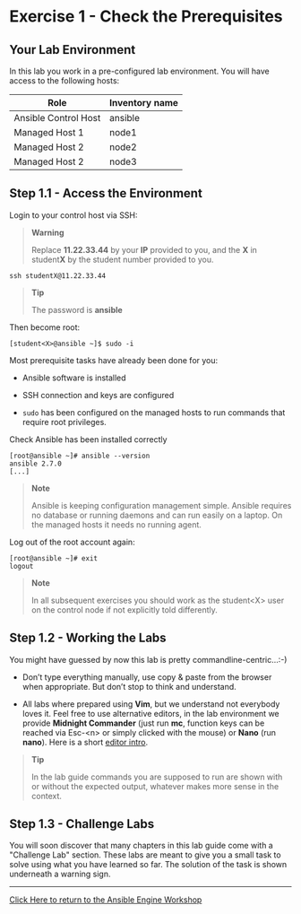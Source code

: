 # Exercise 1 - Check the Prerequisites

## Your Lab Environment

In this lab you work in a pre-configured lab environment. You will have access to the following hosts:

| Role                 | Inventory name |
| ---------------------| ---------------|
| Ansible Control Host | ansible        |
| Managed Host 1       | node1          |
| Managed Host 2       | node2          |
| Managed Host 2       | node3          |

## Step 1.1 - Access the Environment

Login to your control host via SSH:

> **Warning**
> 
> Replace **11.22.33.44** by your **IP** provided to you, and the **X** in student**X** by the student number provided to you.

    ssh studentX@11.22.33.44

> **Tip**
> 
> The password is **ansible**

Then become root:

    [student<X>@ansible ~]$ sudo -i

Most prerequisite tasks have already been done for you:

  - Ansible software is installed

  - SSH connection and keys are configured

  - `sudo` has been configured on the managed hosts to run commands that require root privileges.

Check Ansible has been installed correctly

    [root@ansible ~]# ansible --version
    ansible 2.7.0
    [...]

> **Note**
> 
> Ansible is keeping configuration management simple. Ansible requires no database or running daemons and can run easily on a laptop. On the managed hosts it needs no running agent.

Log out of the root account again:

    [root@ansible ~]# exit
    logout

> **Note**
> 
> In all subsequent exercises you should work as the student\<X\> user on the control node if not explicitly told differently.

## Step 1.2 - Working the Labs

You might have guessed by now this lab is pretty commandline-centric…​ :-)

  - Don’t type everything manually, use copy & paste from the browser when appropriate. But don’t stop to think and understand.

  - All labs where prepared using **Vim**, but we understand not everybody loves it. Feel free to use alternative editors, in the lab environment we provide **Midnight Commander** (just run **mc**, function keys can be reached via Esc-\<n\> or simply clicked with the mouse) or **Nano** (run **nano**). Here is a short [editor intro](../0.0-support-docs/editor_intro.md).

> **Tip**
> 
> In the lab guide commands you are supposed to run are shown with or without the expected output, whatever makes more sense in the context.

## Step 1.3 - Challenge Labs

You will soon discover that many chapters in this lab guide come with a "Challenge Lab" section. These labs are meant to give you a small task to solve using what you have learned so far. The solution of the task is shown underneath a warning sign.

----

[Click Here to return to the Ansible Engine Workshop](../README.md)

